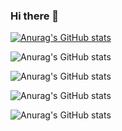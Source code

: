 ### Hi there 👋

<!--
**amritangshudey/amritangshudey** is a ✨ _special_ ✨ repository because its `README.md` (this file) appears on your GitHub profile.

Here are some ideas to get you started:

- 🔭 I’m currently working on ...
- 🌱 I’m currently learning ...
- 👯 I’m looking to collaborate on ...
- 🤔 I’m looking for help with ...
- 💬 Ask me about ...
- 📫 How to reach me: ...
- 😄 Pronouns: ...
- ⚡ Fun fact: ...
-->

[![Anurag's GitHub stats](https://github-readme-stats.vercel.app/api?username=amritangshudey)](https://github.com/anuraghazra/github-readme-stats)

![Anurag's GitHub stats](https://github-readme-stats.vercel.app/api?username=amritangshudey&hide=contribs,prs)

![Anurag's GitHub stats](https://github-readme-stats.vercel.app/api?username=amritangshudey&show_icons=true)

![Anurag's GitHub stats](https://github-readme-stats.vercel.app/api?username=amritangshudey&show=reviews)

![Anurag's GitHub stats](https://github-readme-stats.vercel.app/api?username=amritangshudey&show_icons=true&theme=radical)
